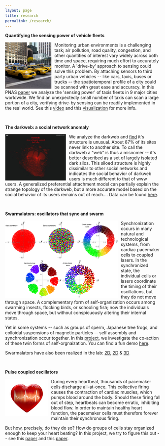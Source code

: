 ```yaml
---
layout: page
title: research
permalink: /research/
---
```




**Quantifying the sensing power of vehicle fleets**

<img src="/taxi.jpg"
alt="Markdown Monster icon"
style="float: left; margin-right: 10px;"
height="150"
align = "left"/>

Monitoring urban environments is a challenging task; air pollution, road quality, congestion, and other quantities of interest vary widely across both time and space, requiring much effort to accurately monitor. A 'drive-by' approach to sensing could solve this problem. By attaching sensors to third party urban vehicles -- like cars, taxis, buses or trucks -- the spatiotemporal profile of a city could be scanned with great ease and accuracy. In this PNAS [paper](https://www.pnas.org/content/early/2019/06/10/1821667116) we analyze the 'sensing power' of taxis fleets in 9 major cities worldwide. We  find an unexpectedly small number of taxis can scan a large portion of a city, verifying drive-by sensing can be readily implemented in the real world. See this [video](https://www.youtube.com/watch?v=Vs3q3jQaM9Q) and this [visualization](http://senseable.mit.edu/wip/urban-sensing/) for more info. 

&nbsp;
&nbsp;
&nbsp;
&nbsp;
&nbsp;
&nbsp;
&nbsp;
&nbsp;
&nbsp;
&nbsp;


**The darkweb: a social network anomaly**

<img src="/darkweb.png"
alt="Markdown Monster icon"
style="float: left; margin-right: 10px;"
height="150"
align = "left"/>

We analyze the darkweb and [find](https://arxiv.org/abs/2005.14023) it's structure is unusual. About 87% of its sites never link to another site. To call the darkweb a "web" is thus a misnomer -- it's better described as a set of largely isolated dark silos. This siloed structure is highly dissimilar to other social networks and indicates the social behavior of darkweb users is much different to that of www users. A generalized preferential attachment model can partially explain the strange topology of the darkweb, but a more accurate model based on the social behavior of its users remains out of reach.... Data can be found [here](https://github.com/Khev/darkweb).

&nbsp;
&nbsp;
&nbsp;
&nbsp;
&nbsp;
&nbsp;
&nbsp;
&nbsp;
&nbsp;
&nbsp;
&nbsp;
&nbsp;
&nbsp;


**Swarmalators: oscillators that sync and swarm**

<img src="/swarmalator_states.png"
alt="Markdown Monster icon"
style="float: left; margin-right: 10px;"
height="250"
align = "left"/>


Synchronization occurs in many natural and technological systems, from cardiac pacemaker cells to coupled lasers. In the synchronized state, the individual cells or lasers coordinate the timing of their oscillations, but they do not move through space. A complementary form of self-organization occurs among swarming insects, flocking birds, or schooling fish; now the individuals move through space, but without conspicuously altering their internal states. 

Yet in some systems -- such as groups of sperm, Japanese tree frogs, and colloidal suspensions of magnetic particles -- self assembly and synchronization occur together. In this [project](https://www.nature.com/articles/s41467-017-01190-3), we investigate the co-action of these twin forms of self-orgnaization. You can find a fun demo [here](http://usediscretion.blogspot.com/2017/01/the-swarmalator.html).

Swarmalators have also been realized in the lab: [2D](https://www.youtube.com/watch?v=LUp_5bMMqXE), [2D](https://www.youtube.com/watch?v=ic4zEgVMSsA) & [3D](https://www.youtube.com/watch?v=Db6aiSa4soU&feature=youtu.be)

&nbsp;
&nbsp;
&nbsp;
&nbsp;

**Pulse coupled oscillators**

<img src="/heartbeat.png"
alt="Markdown Monster icon"
style="float: left; margin-right: 10px;"
height="120"
align = "left"/>

During every heartbeat, thousands of pacemaker cells discharge all-at-once. This collective firing causes the contraction of cardiac muscles, which pumps blood around the body. Should these firing fall out of step, heartbeats can become erratic, inhibiting blood flow. In order to maintain healthy heart function, the pacemaker cells must therefore forever maintain their synchronous firing. 

But how, precisely, do they do so? How do groups of cells stay organized enough to keep your heart beating? In this project, we try to figure this out -- see this [paper](https://journals.aps.org/prl/abstract/10.1103/PhysRevLett.115.064101) and this [paper](https://journals.aps.org/pre/abstract/10.1103/PhysRevE.93.032203). 


